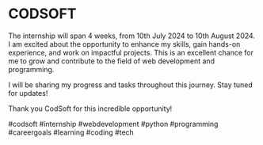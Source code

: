 # CODSOFT

The internship will span 4 weeks, from 10th July 2024 to 10th August 2024. I am excited about the opportunity to enhance my skills, gain hands-on experience, and work on impactful projects. This is an excellent chance for me to grow and contribute to the field of web development and programming.

I will be sharing my progress and tasks throughout this journey. Stay tuned for updates! 

Thank you CodSoft for this incredible opportunity! 

#codsoft #internship #webdevelopment #python #programming #careergoals #learning #coding #tech

